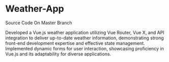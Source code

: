 # Weather-App
Source Code On Master Branch

Developed a Vue.js weather application utilizing Vue Router, Vue X, and API integration to deliver up-to-date weather information, demonstrating strong front-end development expertise and effective state management. Implemented dynamic forms for user interaction, showcasing proficiency in Vue.js and its adaptability for diverse applications.
